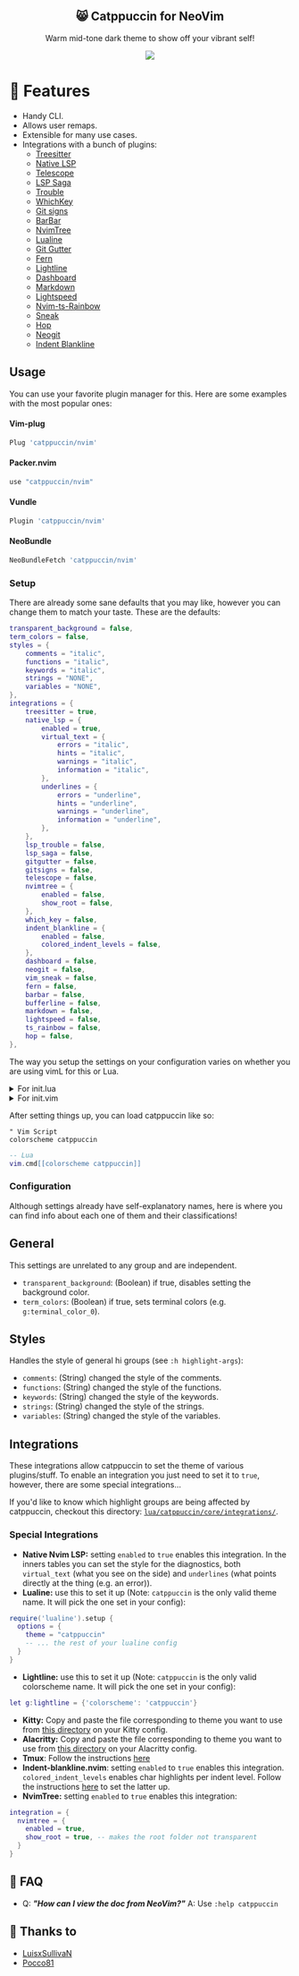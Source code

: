 <p align="center">
  <h2 align="center">😸 Catppuccin for NeoVim</h2>
</p>

<p align="center">Warm mid-tone dark theme to show off your vibrant self!</p>

<p align="center">
  <img src="https://raw.githubusercontent.com/catppuccin/catppuccin/dev/assets/misc/sample.png"/>
</p>

# 🎁 Features

- Handy CLI.
- Allows user remaps.
- Extensible for many use cases.
- Integrations with a bunch of plugins:
  - [Treesitter](https://github.com/tree-sitter/tree-sitter)
  - [Native LSP](https://github.com/neovim/nvim-lspconfig)
  - [Telescope](https://github.com/nvim-telescope/telescope.nvim)
  - [LSP Saga](https://github.com/glepnir/lspsaga.nvim)
  - [Trouble](https://github.com/folke/trouble.nvim)
  - [WhichKey](https://github.com/folke/which-key.nvim)
  - [Git signs](https://github.com/lewis6991/gitsigns.nvim)
  - [BarBar](https://github.com/romgrk/barbar.nvim)
  - [NvimTree](https://github.com/kyazdani42/nvim-tree.lua)
  - [Lualine](https://github.com/hoob3rt/lualine.nvim)
  - [Git Gutter](https://github.com/airblade/vim-gitgutter)
  - [Fern](https://github.com/lambdalisue/fern.vim)
  - [Lightline](https://github.com/itchyny/lightline.vim)
  - [Dashboard](https://github.com/glepnir/dashboard-nvim)
  - [Markdown](https://www.markdownguide.org/)
  - [Lightspeed](https://github.com/ggandor/lightspeed.nvim)
  - [Nvim-ts-Rainbow](https://github.com/p00f/nvim-ts-rainbow)
  - [Sneak](https://github.com/justinmk/vim-sneak)
  - [Hop](https://github.com/phaazon/hop.nvim)
  - [Neogit](https://github.com/TimUntersberger/neogit)
  - [Indent Blankline](https://github.com/lukas-reineke/indent-blankline.nvim)

## Usage

You can use your favorite plugin manager for this. Here are some examples with the most popular ones:

#### Vim-plug

```lua
Plug 'catppuccin/nvim'
```

#### Packer.nvim

```lua
use "catppuccin/nvim"
```

#### Vundle

```lua
Plugin 'catppuccin/nvim'
```

#### NeoBundle

```lua
NeoBundleFetch 'catppuccin/nvim'
```

### Setup

There are already some sane defaults that you may like, however you can change them to match your taste. These are the defaults:

```lua
transparent_background = false,
term_colors = false,
styles = {
	comments = "italic",
	functions = "italic",
	keywords = "italic",
	strings = "NONE",
	variables = "NONE",
},
integrations = {
	treesitter = true,
	native_lsp = {
		enabled = true,
		virtual_text = {
			errors = "italic",
			hints = "italic",
			warnings = "italic",
			information = "italic",
		},
		underlines = {
			errors = "underline",
			hints = "underline",
			warnings = "underline",
			information = "underline",
		},
	},
	lsp_trouble = false,
	lsp_saga = false,
	gitgutter = false,
	gitsigns = false,
	telescope = false,
	nvimtree = {
		enabled = false,
		show_root = false,
	},
	which_key = false,
	indent_blankline = {
		enabled = false,
		colored_indent_levels = false,
	},
	dashboard = false,
	neogit = false,
	vim_sneak = false,
	fern = false,
	barbar = false,
	bufferline = false,
	markdown = false,
	lightspeed = false,
	ts_rainbow = false,
	hop = false,
},
```

The way you setup the settings on your configuration varies on whether you are using vimL for this or Lua.

<details>
    <summary>For init.lua</summary>
<p>

```lua
local catppuccin = require("catppuccin")

-- configure it
catppuccin.setup(
    {
		transparent_background = false,
		term_colors = false,
		styles = {
			comments = "italic",
			functions = "italic",
			keywords = "italic",
			strings = "NONE",
			variables = "NONE",
		},
		integrations = {
			treesitter = true,
			native_lsp = {
				enabled = true,
				virtual_text = {
					errors = "italic",
					hints = "italic",
					warnings = "italic",
					information = "italic",
				},
				underlines = {
					errors = "underline",
					hints = "underline",
					warnings = "underline",
					information = "underline",
				},
			},
			lsp_trouble = false,
			lsp_saga = false,
			gitgutter = false,
			gitsigns = false,
			telescope = false,
			nvimtree = {
				enabled = false,
				show_root = false,
			},
			which_key = false,
			indent_blankline = {
				enabled = false,
				colored_indent_levels = false,
			},
			dashboard = false,
			neogit = false,
			vim_sneak = false,
			fern = false,
			barbar = false,
			bufferline = false,
			markdown = false,
			lightspeed = false,
			ts_rainbow = false,
			hop = false,
		},
	}
)
```

<br />
</details>

<details>
    <summary>For init.vim</summary>
<p>

```lua
lua << EOF
local catppuccin = require("catppuccin")

-- configure it
catppuccin.setup(
    {
		transparent_background = false,
		term_colors = false,
		styles = {
			comments = "italic",
			functions = "italic",
			keywords = "italic",
			strings = "NONE",
			variables = "NONE",
		},
		integrations = {
			treesitter = true,
			native_lsp = {
				enabled = true,
				virtual_text = {
					errors = "italic",
					hints = "italic",
					warnings = "italic",
					information = "italic",
				},
				underlines = {
					errors = "underline",
					hints = "underline",
					warnings = "underline",
					information = "underline",
				},
			},
			lsp_trouble = false,
			lsp_saga = false,
			gitgutter = false,
			gitsigns = false,
			telescope = false,
			nvimtree = {
				enabled = false,
				show_root = false,
			},
			which_key = false,
			indent_blankline = {
				enabled = false,
				colored_indent_levels = false,
			},
			dashboard = false,
			neogit = false,
			vim_sneak = false,
			fern = false,
			barbar = false,
			bufferline = false,
			markdown = false,
			lightspeed = false,
			ts_rainbow = false,
			hop = false,
		},
	}
)
EOF
```

<br />
</details>

After setting things up, you can load catppuccin like so:

```vim
" Vim Script
colorscheme catppuccin
```

```lua
-- Lua
vim.cmd[[colorscheme catppuccin]]
```

### Configuration

Although settings already have self-explanatory names, here is where you can find info about each one of them and their classifications!

## General

This settings are unrelated to any group and are independent.

- `transparent_background`: (Boolean) if true, disables setting the background color.
- `term_colors`: (Boolean) if true, sets terminal colors (e.g. `g:terminal_color_0`).

## Styles

Handles the style of general hi groups (see `:h highlight-args`):

- `comments`: (String) changed the style of the comments.
- `functions`: (String) changed the style of the functions.
- `keywords`: (String) changed the style of the keywords.
- `strings`: (String) changed the style of the strings.
- `variables`: (String) changed the style of the variables.

## Integrations

These integrations allow catppuccin to set the theme of various plugins/stuff. To enable an integration you just need to set it to `true`, however, there are some special integrations...

If you'd like to know which highlight groups are being affected by catppuccin, checkout this directory: [`lua/catppuccin/core/integrations/`](https://github.com/catppuccin/nvim/tree/main/lua/catppuccin/core/integrations).

### Special Integrations

- **Native Nvim LSP:** setting `enabled` to `true` enables this integration. In the inners tables you can set the style for the diagnostics, both `virtual_text` (what you see on the side) and `underlines` (what points directly at the thing (e.g. an error)).
- **Lualine:** use this to set it up (Note: `catppuccin` is the only valid theme name. It will pick the one set in your config):

```lua
require('lualine').setup {
  options = {
    theme = "catppuccin"
	-- ... the rest of your lualine config
  }
}
```

- **Lightline:** use this to set it up (Note: `catppuccin` is the only valid colorscheme name. It will pick the one set in your config):

```lua
let g:lightline = {'colorscheme': 'catppuccin'}
```

- **Kitty:** Copy and paste the file corresponding to theme you want to use from [this directory](https://github.com/catppuccin/nvim/tree/main/extra/kitty) on your Kitty config.
- **Alacritty:** Copy and paste the file corresponding to theme you want to use from [this directory](https://github.com/catppuccin/nvim/tree/main/extra/alacritty) on your Alacritty config.
- **Tmux**: Follow the instructions [here](https://github.com/catppuccin/nvim/tree/main/extra/tmux)
- **Indent-blankline.nvim**: setting `enabled` to `true` enables this integration. `colored_indent_levels` enables char highlights per indent level. Follow the instructions [here](https://github.com/lukas-reineke/indent-blankline.nvim#with-custom-gindent_blankline_char_highlight_list) to set the latter up.
- **NvimTree:** setting `enabled` to `true` enables this integration:

```lua
integration = {
  nvimtree = {
    enabled = true,
    show_root = true, -- makes the root folder not transparent
  }
}
```

## 🙋 FAQ

- Q: **_"How can I view the doc from NeoVim?"_**
  A: Use `:help catppuccin`

## 💝 Thanks to

- [LuisxSullivaN](https://github.com/LuisxSullivaN)
- [Pocco81](https://github.com/Pocco81)
